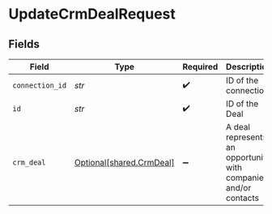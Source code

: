 # UpdateCrmDealRequest


## Fields

| Field                                                           | Type                                                            | Required                                                        | Description                                                     |
| --------------------------------------------------------------- | --------------------------------------------------------------- | --------------------------------------------------------------- | --------------------------------------------------------------- |
| `connection_id`                                                 | *str*                                                           | :heavy_check_mark:                                              | ID of the connection                                            |
| `id`                                                            | *str*                                                           | :heavy_check_mark:                                              | ID of the Deal                                                  |
| `crm_deal`                                                      | [Optional[shared.CrmDeal]](../../models/shared/crmdeal.md)      | :heavy_minus_sign:                                              | A deal represents an opportunity with companies and/or contacts |